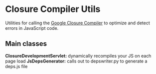 Closure Compiler Utils
======================

Utilities for calling the [Google Closure Compiler](http://code.google.com/p/closure-compiler/) to optimize and detect errors in JavaScript code.

Main classes
------------
**ClosureDevelopmentServlet:** dynamically recompiles your JS on each page load
**JsDepsGenerator:** calls out to depswriter.py to generate a deps.js file

